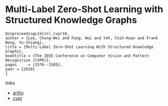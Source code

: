 # Multi-Label Zero-Shot Learning with Structured Knowledge Graphs

```
@inproceedings{mlzsl_cvpr18,
author = {Lee, Chung-Wei and Fang, Wei and Yeh, Chih-Kuan and Frank Wang, Yu-Chiang},
title = {Multi-Label Zero-Shot Learning With Structured Knowledge Graphs},
booktitle = {The IEEE Conference on Computer Vision and Pattern Recognition (CVPR)},
pages     = {1576--1585},
year = {2018}
} 
```

links
- [arXiv](https://arxiv.org/abs/1711.06526)
- [cvpr](http://openaccess.thecvf.com/content_cvpr_2018/html/Lee_Multi-Label_Zero-Shot_Learning_CVPR_2018_paper.html)
